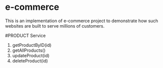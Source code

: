 # e-commerce
This is an implementation of e-commerce project to demonstrate how such websites are built to serve millions of customers. 

#PRODUCT Service
1. getProductByID(id)
2. getAllProducts()
3. updateProduct(id)
4. deleteProduct(id)
